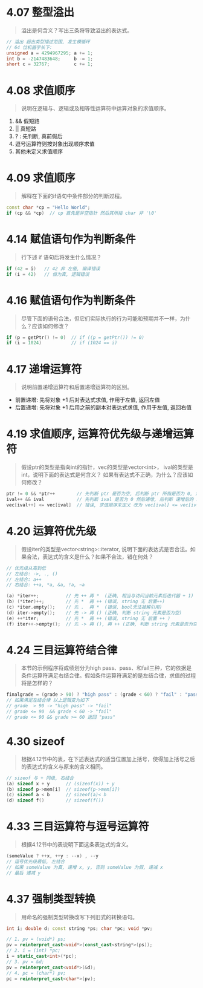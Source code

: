 # 4.07 整型溢出
> 溢出是何含义？写出三条将导致溢出的表达式。
```c++
// 溢出 超出类型描述范围, 发生模循环
// 64 位机器字长下:
unsigned a = 4294967295; a += 1;
int b = -2147483648;     b -= 1;
short c = 32767;         c += 1;
```

# 4.08 求值顺序
> 说明在逻辑与、逻辑或及相等性运算符中运算对象的求值顺序。

1. && 假短路
2. || 真短路
3. ? : 先判断, 真前假后
4. 逗号运算符则按对象出现顺序求值
5. 其他未定义求值顺序

# 4.09 求值顺序
> 解释在下面的if语句中条件部分的判断过程。
```c++
const char *cp = "Hello World";
if (cp && *cp)  // cp 首先是非空指针 然后其所指 char 非 '\0'
```

# 4.14 赋值语句作为判断条件
> 行下述 if 语句后将发生什么情况？
```c++
if (42 = i)   // 42 非 左值, 编译错误
if (i = 42)   // 恒为真, 逻辑错误
```

# 4.16 赋值语句作为判断条件
> 尽管下面的语句合法，但它们实际执行的行为可能和预期并不一样，为什么？应该如何修改？
```c++
if (p = getPtr() != 0)  // if ((p = getPtr()) != 0)
if (i = 1024)           // if (1024 == i)
```

# 4.17 递增运算符
> 说明前置递增运算符和后置递增运算符的区别。

- 前置递增: 先将对象 +1 后对表达式求值, 作用于左值, 返回左值
- 后置递增: 先将对象 +1 后用之前的副本对表达式求值, 作用于左值, 返回右值

# 4.19 求值顺序, 运算符优先级与递增运算符
> 假设ptr的类型是指向int的指针，vec的类型是vector\<int>， ival的类型是int，说明下面的表达式是何含义？
> 如果有表达式不正确，为什么？应该如何修改？
```c++
ptr != 0 && *ptr++        // 先判断 ptr 是否为空, 后判断 ptr 所指是否为 0, 然后指向下一个对象
ival++ && ival            // 先判断 ival 是否为 0 然后递增, 后判断 递增后的 ival 是否为 0
vec[ival++] <= vec[ival]  // 错误, 求值顺序未定义 改为 vec[ival] <= vec[ival+1]; ival++;
```

# 4.20 运算符优先级
> 假设iter的类型是vector\<string>::iterator, 说明下面的表达式是否合法。如果合法，表达式的含义是什么？如果不合法，错在何处？
```c++
// 优先级从高到低
// 左结合: ->, ., () 
// 左结合: a++
// 右结合: ++a, *a, &a, !a, ~a

(a) *iter++;          // 先 ++ 再 *  (正确, 相当与访问当前元素后迭代器 + 1)
(b) (*iter)++;        // 先 *  再 ++ (错误, string 无 后置++)
(c) *iter.empty();    // 先 .  再 *  (错误, bool无法被解引用)
(d) iter->empty();    // 先 -> 再 () (正确, 判断 string 元素是否为空)
(e) ++*iter;          // 先 *  再 ++ (错误, string 无 前置 ++ )
(f) iter++->empty();  // 先 -> 再 (), 再 ++ (正确, 判断 string 元素是否为空 后 指向下一个元素)
```

# 4.24 三目运算符结合律
> 本节的示例程序将成绩划分为high pass、pass、和fail三种，它的依据是条件运算符满足右结合律。假如条件运算符满足的是左结合律，求值的过程将是怎样的？
```c++
finalgrade = (grade > 90) ? "high pass" : (grade < 60) ? "fail" : "pass"; 
// 如果满足左结合律 以上逻辑变为如下
// grade  > 90 -> "high pass" -> "fail"
// grade <= 90  && grade < 60 -> "fail"
// grade <= 90 && grade >= 60 返回 "pass"
```

# 4.30 sizeof
> 根据4.12节中的表，在下述表达式的适当位置加上括号，使得加上括号之后的表达式的含义与原来的含义相同。
```c++
// sizeof 与 + 同级, 右结合
(a) sizeof x + y      // (sizeof(x)) + y
(b) sizeof p->mem[i]  // sizeof(p->mem[i])
(c) sizeof a < b      // sizeof(a)< b
(d) sizeof f() 		  // sizeof(f())
```

# 4.33 三目运算符与逗号运算符
> 根据4.12节中的表说明下面这条表达式的含义。
```c++
(someValue ? ++x, ++y : --x) , --y
// 逗号优先级最低, 左结合 
// 如果 someValue 为真, 递增 x, y, 否则 someValue 为假, 递减 x
// 最后 递减 y
```

# 4.37 强制类型转换
> 用命名的强制类型转换改写下列旧式的转换语句。
```c++
int i; double d; const string *ps; char *pc; void *pv;

// 1. pv = (void*) ps; 
pv = reinterpret_cast<void*>(const_cast<string*>(ps));
// 2. i = (int) *pc;
i = static_cast<int>(*pc);
// 3. pv = &d;
pv = reinterpret_cast<void*>(&d);
// 4. pc = (char*) pv;
pc = reinterpret_cast<char*>(pv);
```